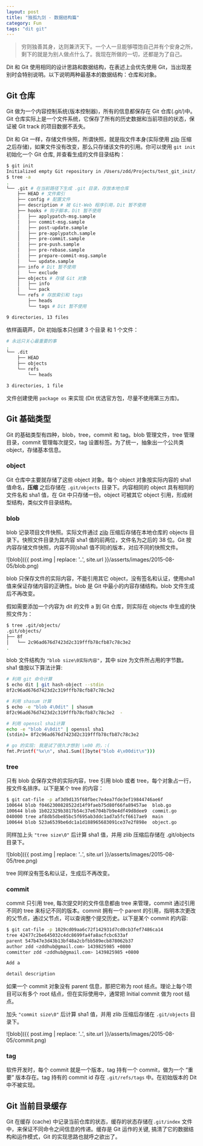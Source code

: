 ```yaml
---
layout: post
title: "独孤九剑 - 数据结构篇"
category: Fun
tags: "dit git"
---
```


> 穷则独善其身，达则兼济天下。一个人一旦能够喂饱自己并有个安身之所，剩下的就是为别人做点什么了。我现在所做的一切，还都是为了自己。

Dit 和 Git 使用相同的设计思路和数据结构，在表述上会优先使用 Git，当出现差别时会特别说明。以下说明两种最基本的数据结构：仓库和对象。

<!-- more -->

Git 仓库
-------

Git 做为一个内容控制系统(版本控制器)，所有的信息都保存在 Git 仓库(.git/)中。Git 仓库实际上是一个文件系统，它保存了所有的历史数据和当前项目的状态，保证被 Git track 的项目数据不丢失。


Dit 和 Git 一样，存储文件快照，所谓快照，就是指文件本身(实际使用 [zlib](http://www.zlib.net/) 压缩之后存储)，如果文件没有改变，那么只存储该文件的引用。你可以使用 `git init` 初始化一个 Git 仓库, 并查看生成的文件目录结构：

```sh
$ git init
Initialized empty Git repository in /Users/zdd/Projects/test_git_init/.git/
$ tree -a
.
└── .git # 在当前路径下生成 .git 目录，存放本地仓库
    ├── HEAD # 文件索引
    ├── config # 配置文件
    ├── description # 被 Git-Web 程序引用，Dit 暂不使用
    ├── hooks # 钩子脚本，Dit 暂不使用
    │   ├── applypatch-msg.sample
    │   ├── commit-msg.sample
    │   ├── post-update.sample
    │   ├── pre-applypatch.sample
    │   ├── pre-commit.sample
    │   ├── pre-push.sample
    │   ├── pre-rebase.sample
    │   ├── prepare-commit-msg.sample
    │   └── update.sample
    ├── info # Dit 暂不使用
    │   └── exclude
    ├── objects # 存储 Git 对象
    │   ├── info
    │   └── pack
    └── refs # 存放索引和 tags
        ├── heads
        └── tags # Dit 暂不使用

9 directories, 13 files
```

依样画葫芦，Dit 初始版本只创建 3 个目录 和 1 个文件：

```sh
# 永远只关心最重要的事
.
└── .dit
    ├── HEAD
    ├── objects
    └── refs
        └── heads

3 directories, 1 file
```

文件创建使用 `package os` 来实现 (Dit 优选官方包，尽量不使用第三方库)。


Git 基础类型
-----------

Git 的基础类型有四种，blob，tree，commit 和 tag。blob 管理文件，tree 管理目录，commit 管理每次提交，tag 设置标签。为了统一，抽象出一个公共类 object，存储基本信息。

### object

Git 仓库中主要就存储了这些 object 对象。每个 object 对象按实际内容的 sha1 值命名，**压缩** 之后存储在 `.git/objects` 目录下。内容相同的 object 具有相同的文件名和 sha1 值，在 Git 中只存储一份。object 可被其它 object 引用，形成树型结构，类似文件目录结构。

### blob

blob 记录项目文件快照。实际文件通过 [zlib](http://www.zlib.net/) 压缩后存储在本地仓库的 objects 目录下。快照文件目录为其内容 sha1 值的前两位，文件名为之后的 38 位。Git 按内容存储文件快照，内容不同(sha1 值不同)的版本，对应不同的快照文件。

![blob]({{ post.img | replace: '..', site.url }}/asserts/images/2015-08-05/blob.png)

blob 只保存文件的实际内容，不能引用其它 object，没有签名和认证，使用sha1值来保证存储内容的正确性。blob 是 Git 中最小的内容存储结构。blob 文件生成后不再改变。

假如需要添加一个内容为 dit 的文件 a 到 Git 仓库，则实际在 objects 中生成的快照文件为：

```sh
$ tree .git/objects/
.git/objects/
├── 8f
│   └── 2c96ad676d7423d2c319fffb78cfb87c78c3e2
.
```

blob 文件结构为 `"blob size\0实际内容"`，其中 size 为文件所占用的字节数。sha1 值按以下算法计算:

```sh
# 利用 git 命令计算
$ echo dit | git hash-object --stdin
8f2c96ad676d7423d2c319fffb78cfb87c78c3e2

# 利用 shasum 计算
$ echo -e "blob 4\0dit" | shasum
8f2c96ad676d7423d2c319fffb78cfb87c78c3e2  -

# 利用 openssl sha1计算
echo -e "blob 4\0dit" | openssl sha1
(stdin)= 8f2c96ad676d7423d2c319fffb78cfb87c78c3e2

# go 的实现: 我是试了很久才想到 \x00 的，:(
fmt.Printf("%x\n", sha1.Sum([]byte("blob 4\x00dit\n")))
```

### tree

只有 blob 会保存文件的实际内容，tree 引用 blob 或者 tree，每个对象占一行，按文件名排序。以下是某个 tree 的内容：

```sh
$ git cat-file -p af3d9d135f68fbec7e4ea7fde3ef19844746ae6f
100644 blob f0462300828522d14f9faeb75d80f66fa89457ae  blob.go
100644 blob 1b022329b3817b54c37e6704b7b9e4df49d8dee9  commit.go
040000 tree af8db5dbe85bc5f695ab3ddc1ad7a5fcf6617ae9  main
100644 blob 523a6539be6dc1a1d188965683091ce37e2f898e  object.go
```

同样加上头 `"tree size\0"` 后计算 sha1 值，并用 zlib 压缩后存储在 .git/objects 目录下。

![blob]({{ post.img | replace: '..', site.url }}/asserts/images/2015-08-05/tree.png)

tree 同样没有签名和认证，生成后不再改变。

### commit

commit 只引用 tree, 每次提交时的文件信息都由 tree 来管理，commit 通过引用不同的 tree 来标记不同的版本。commit 拥有一个 parent 的引用，指明本次更改的父节点，通过父节点，可以查询整个提交历史。以下是某个 commit 的内容:

```sh
$ git cat-file -p 1029cd09aa6c72f142931d7cd0cb3fef7486ca14
tree 42477c2be645032c4dc8699fa4fa8acfcbc633af
parent 547b47e3d43b13bf48a2cbfbb589ecb878062b37
author zdd <zddhub@gmail.com> 1439825985 +0800
committer zdd <zddhub@gmail.com> 1439825985 +0800

Add a

detail description
```

如果一个 commit 对象没有 parent 信息，那把它称为 root 结点。理论上每个项目可以有多个 root 结点，但在实际使用中，通常把 Initial commit 做为 root 结点。

加头 `"commit size\0"` 后计算 sha1 值，并用 zlib 压缩后存储在 `.git/objects` 目录下。

![blob]({{ post.img | replace: '..', site.url }}/asserts/images/2015-08-05/commit.png)

### tag

软件开发时，每个 commit 就是一个版本，tag 持有一个 commit，做为一个 “重要” 版本存在。tag 持有的 commit id 存在 `.git/refs/tags` 中。在初始版本的 Dit 中不被实现。


Git 当前目录缓存
--------------

Git 在缓存 (cache) 中记录当前仓库的状态，缓存的状态存储在`.git/index` 文件中，来保证不同命令之间信息的传递。缓存是 Git 运作的关键, 搞清了它的数据结构和运作模式，Git 的实现思路也就呼之欲出了。
